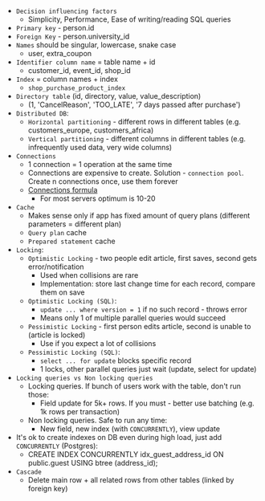 * `Decision influencing factors`
    * Simplicity, Performance, Ease of writing/reading SQL queries
* `Primary key` - person.id
* `Foreign Key` - person.university_id
* `Names` should be singular, lowercase, snake case
    * user, extra_coupon
* `Identifier column name` = table name + id
    * customer_id, event_id, shop_id
* `Index` = column names + index
    * `shop_purchase_product_index`
* `Directory table` (id, directory, value, value_description)
    * (1, 'CancelReason', 'TOO_LATE', '7 days passed after purchase')
* `Distributed DB`:
    * `Horizontal partitioning` - different rows in different tables (e.g. customers_europe, customers_africa)
    * `Vertical partitioning` - different columns in different tables (e.g. infrequently used data, very wide columns)
* `Connections`
    * 1 connection = 1 operation at the same time
    * Connections are expensive to create. Solution - `connection pool`. Create n connections once, use them forever
    * [Connections formula](https://stackoverflow.com/questions/28987540/why-does-hikaricp-recommend-fixed-size-pool-for-better-performance)
        * For most servers optimum is 10-20
* `Cache`
    * Makes sense only if app has fixed amount of query plans (different parameters = different plan)
    * `Query plan` cache
    * `Prepared statement` cache
* `Locking`:
    * `Optimistic Locking` - two people edit article, first saves, second gets error/notification
        * Used when collisions are rare
        * Implementation: store last change time for each record, compare them on save
    * `Optimistic Locking (SQL)`:
        * `update ... where version = 1` if no such record - throws error
        * Means only 1 of multiple parallel queries would succeed
    * `Pessimistic Locking` - first person edits article, second is unable to (article is locked)
        * Use if you expect a lot of collisions
    * `Pessimistic Locking (SQL)`:
        * `select ... for update` blocks specific record
        * 1 locks, other parallel queries just wait (update, select for update)
* `Locking queries vs Non locking queries`
    * Locking queries. If bunch of users work with the table, don't run those:
        * Field update for 5k+ rows. If you must - better use batching (e.g. 1k rows per transaction)
    * Non locking queries. Safe to run any time:
        * New field, new index (with `CONCURRENTLY`), view update
* It's ok to create indexes on DB even during high load, just add `CONCURRENTLY` (Postgres):
    * CREATE INDEX CONCURRENTLY idx_guest_address_id ON public.guest USING btree (address_id);
* `Cascade`
    * Delete main row + all related rows from other tables (linked by foreign key)
